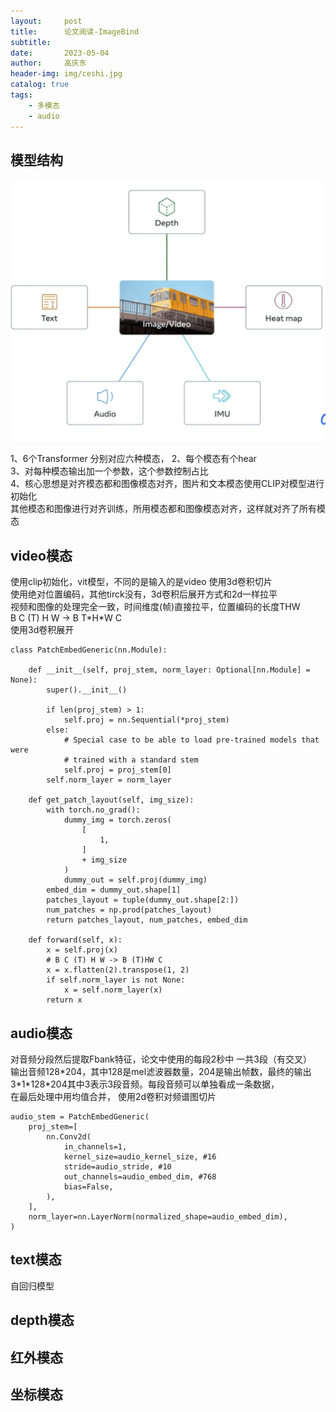 ```yaml
---
layout:     post
title:      论文阅读-ImageBind
subtitle:   
date:       2023-05-04
author:     高庆东
header-img: img/ceshi.jpg
catalog: true
tags:
    - 多模态
    - audio
---
```



## 模型结构
![imagebind](/img/20230313/imagebind.png)  

1、6个Transformer 分别对应六种模态， 
2、每个模态有个hear  
3、对每种模态输出加一个参数，这个参数控制占比   
4、核心思想是对齐模态都和图像模态对齐，图片和文本模态使用CLIP对模型进行初始化  
其他模态和图像进行对齐训练，所用模态都和图像模态对齐，这样就对齐了所有模态

## video模态
使用clip初始化，vit模型，不同的是输入的是video 使用3d卷积切片  
使用绝对位置编码，其他tirck没有，3d卷积后展开方式和2d一样拉平  
视频和图像的处理完全一致，时间维度(帧)直接拉平，位置编码的长度THW  
B C (T) H W -> B T\*H\*W C  
使用3d卷积展开   

```
class PatchEmbedGeneric(nn.Module):

    def __init__(self, proj_stem, norm_layer: Optional[nn.Module] = None):
        super().__init__()

        if len(proj_stem) > 1:
            self.proj = nn.Sequential(*proj_stem)
        else:
            # Special case to be able to load pre-trained models that were
            # trained with a standard stem
            self.proj = proj_stem[0]
        self.norm_layer = norm_layer

    def get_patch_layout(self, img_size):
        with torch.no_grad():
            dummy_img = torch.zeros(
                [
                    1,
                ]
                + img_size
            )
            dummy_out = self.proj(dummy_img)
        embed_dim = dummy_out.shape[1]
        patches_layout = tuple(dummy_out.shape[2:])
        num_patches = np.prod(patches_layout)
        return patches_layout, num_patches, embed_dim

    def forward(self, x):
        x = self.proj(x)
        # B C (T) H W -> B (T)HW C
        x = x.flatten(2).transpose(1, 2)
        if self.norm_layer is not None:
            x = self.norm_layer(x)
        return x
```

## audio模态
对音频分段然后提取Fbank特征，论文中使用的每段2秒中 一共3段（有交叉）  
输出音频128\*204，其中128是mel滤波器数量，204是输出帧数，最终的输出  
3\*1\*128\*204其中3表示3段音频。每段音频可以单独看成一条数据，  
在最后处理中用均值合并， 使用2d卷积对频谱图切片  

```
audio_stem = PatchEmbedGeneric(
    proj_stem=[
        nn.Conv2d(
            in_channels=1,
            kernel_size=audio_kernel_size, #16
            stride=audio_stride, #10
            out_channels=audio_embed_dim, #768
            bias=False,
        ),
    ],
    norm_layer=nn.LayerNorm(normalized_shape=audio_embed_dim),
)
``` 

## text模态
自回归模型
## depth模态
## 红外模态
## 坐标模态
